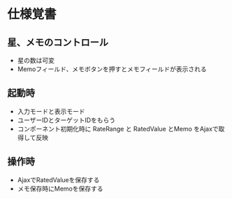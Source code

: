 # 仕様覚書

## 星、メモのコントロール

* 星の数は可変
* Memoフィールド、メモボタンを押すとメモフィールドが表示される

## 起動時

* 入力モードと表示モード
* ユーザーIDとターゲットIDをもらう
* コンポーネント初期化時に RateRange と RatedValue とMemo をAjaxで取得して反映

## 操作時

* AjaxでRatedValueを保存する
* メモ保存時にMemoを保存する
